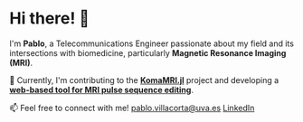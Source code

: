 # Hi there! 👋

I'm **Pablo**, a Telecommunications Engineer passionate about my field and its intersections with biomedicine, particularly **Magnetic Resonance Imaging (MRI)**.  

🔬 Currently, I'm contributing to the [**KomaMRI.jl**](https://github.com/JuliaHealth/KomaMRI.jl) project and developing a [**web-based tool for MRI pulse sequence editing**](https://github.com/pvillacorta/WebMRISeq).  

📫 Feel free to connect with me! pablo.villacorta@uva.es      [LinkedIn](https://www.linkedin.com/in/pablo-villacorta-aylagas-a37a9b216/)

<!--
**pvillacorta/pvillacorta** is a ✨ _special_ ✨ repository because its `README.md` (this file) appears on your GitHub profile.

Here are some ideas to get you started:

- 🔭 I’m currently working on ...
- 🌱 I’m currently learning ...
- 👯 I’m looking to collaborate on ...
- 🤔 I’m looking for help with ...
- 💬 Ask me about ...
- 📫 How to reach me: ...
- 😄 Pronouns: ...
- ⚡ Fun fact: ...
-->

